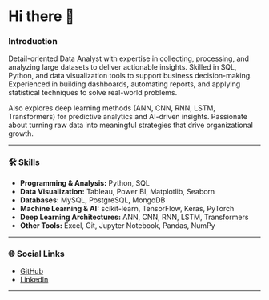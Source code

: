# Hi there 👋  

### Introduction  
Detail-oriented Data Analyst with expertise in collecting, processing, and analyzing large datasets to deliver actionable insights. Skilled in SQL, Python, and data visualization tools to support business decision-making. Experienced in building dashboards, automating reports, and applying statistical techniques to solve real-world problems.  

Also explores deep learning methods (ANN, CNN, RNN, LSTM, Transformers) for predictive analytics and AI-driven insights. Passionate about turning raw data into meaningful strategies that drive organizational growth.  

---

### 🛠 Skills  

- **Programming & Analysis:** Python, SQL  
- **Data Visualization:** Tableau, Power BI, Matplotlib, Seaborn  
- **Databases:** MySQL, PostgreSQL, MongoDB  
- **Machine Learning & AI:** scikit-learn, TensorFlow, Keras, PyTorch  
- **Deep Learning Architectures:** ANN, CNN, RNN, LSTM, Transformers  
- **Other Tools:** Excel, Git, Jupyter Notebook, Pandas, NumPy  

---

### 🌐 Social Links  

- [GitHub](https://github.com/SyedHassan007)  
- [LinkedIn](https://www.linkedin.com/in/syed-hassan-7b610829a)  

---
